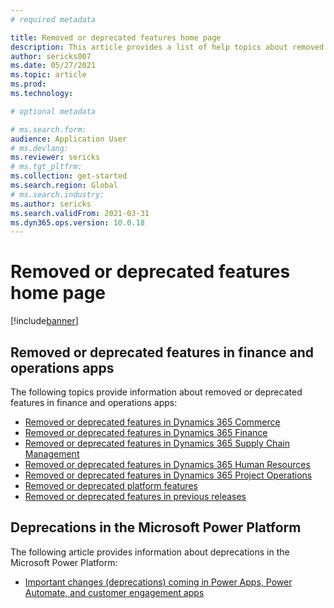 ```yaml
---
# required metadata

title: Removed or deprecated features home page
description: This article provides a list of help topics about removed or deprecated features in finance and operations apps.
author: sericks007
ms.date: 05/27/2021
ms.topic: article
ms.prod:
ms.technology: 

# optional metadata

# ms.search.form:
audience: Application User
# ms.devlang: 
ms.reviewer: sericks
# ms.tgt_pltfrm: 
ms.collection: get-started
ms.search.region: Global
# ms.search.industry:
ms.author: sericks
ms.search.validFrom: 2021-03-31
ms.dyn365.ops.version: 10.0.18
---
```


# Removed or deprecated features home page

[!include[banner](../includes/banner.md)]

## Removed or deprecated features in finance and operations apps
The following topics provide information about removed or deprecated features in finance and operations apps:

- [Removed or deprecated features in Dynamics 365 Commerce](../../../commerce/get-started/removed-deprecated-features-commerce.md)
- [Removed or deprecated features in Dynamics 365 Finance](../../../finance/get-started/removed-deprecated-features-finance.md)
- [Removed or deprecated features in Dynamics 365 Supply Chain Management](../../../supply-chain/get-started/removed-deprecated-features-scm-updates.md)
- [Removed or deprecated features in Dynamics 365 Human Resources](../../../human-resources/get-started/removed-deprecated-features-hr.md)
- [Removed or deprecated features in Dynamics 365 Project Operations](/dynamics365/project-operations/whats-new/removed-depreciated-features-project)
- [Removed or deprecated platform features](../../dev-itpro/get-started/removed-deprecated-features-platform-updates.md)
- [Removed or deprecated features in previous releases](../../dev-itpro/migration-upgrade/deprecated-features.md)

## Deprecations in the Microsoft Power Platform
The following article provides information about deprecations in the Microsoft Power Platform:

- [Important changes (deprecations) coming in Power Apps, Power Automate, and customer engagement apps](/power-platform/important-changes-coming)

